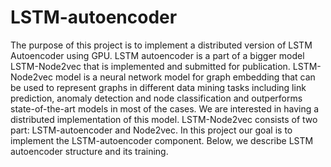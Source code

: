 # LSTM-autoencoder
The purpose of this project is to implement a distributed version of LSTM Autoencoder using GPU. LSTM autoencoder is a part of a bigger model LSTM-Node2vec that is implemented and submitted for publication. LSTM-Node2vec model is a neural network model for graph embedding that can be used to represent graphs in different data mining tasks including link prediction, anomaly detection and node classification and outperforms state-of-the-art models in most of the cases.
We are interested in having a distributed implementation of this model. LSTM-Node2vec consists of two part: LSTM-autoencoder and Node2vec. In this project our goal is to implement the LSTM-autoencoder component. Below, we describe LSTM autoencoder structure and its training.

